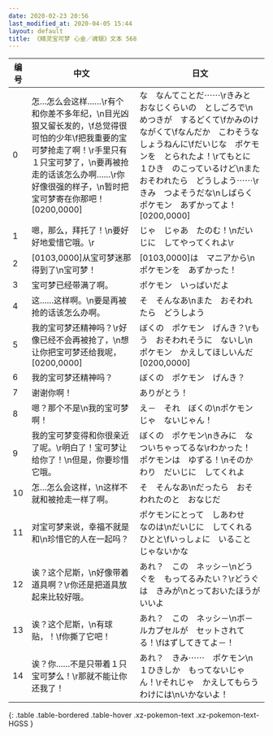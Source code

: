 ```yaml
---
date: 2020-02-23 20:56
last_modified_at: 2020-04-05 15:44
layout: default
title: 《精灵宝可梦 心金／魂银》文本 568
---
```

| 编号 | 中文 | 日文 |
| ---- | ---- | ---- |
| 0 | 怎…怎么会这样……\r有个和你差不多年纪，\n目光凶狠又留长发的，\f总觉得很可怕的少年\f把我重要的宝可梦抢走了啊！\r手里只有１只宝可梦了，\n要再被抢走的话该怎么办啊……\r你好像很强的样子，\n暂时把宝可梦寄在你那吧！[0200,0000] | な　なんてことだ⋯⋯\rきみと　おなじくらいの　としごろで\nめつきが　するどくて\fかみのけ　ながくて\fなんだか　こわそうな　しょうねんに\fだいじな　ポケモンを　とられたよ！\rてもとに　１ひき　のこっているけど\nまた　おそわれたら　どうしよう⋯⋯\rきみ　つよそうだな\nしばらく　ポケモン　あずかってよ！[0200,0000] |
| 1 | 嗯，那么，拜托了！\n要好好地爱惜它哦。\r | じゃ　じゃあ　たのむ！\nだいじに　してやってくれよ\r |
| 2 | [0103,0000]从宝可梦迷那得到了\n宝可梦！ | [0103,0000]は　マニアから\nポケモンを　あずかった！ |
| 3 | 宝可梦已经带满了啊。 | ポケモン　いっぱいだよ |
| 4 | 这……这样啊。\n要是再被抢的话该怎么办啊。 | そ　そんなあ\nまた　おそわれたら　どうしよう |
| 5 | 我的宝可梦还精神吗？\r好像已经不会再被抢了，\n想让你把宝可梦还给我呢，[0200,0000] | ぼくの　ポケモン　げんき？\rもう　おそわれそうに　ないし\nポケモン　かえしてほしいんだ[0200,0000] |
| 6 | 我的宝可梦还精神吗？ | ぼくの　ポケモン　げんき？ |
| 7 | 谢谢你啊！ | ありがとう！ |
| 8 | 嗯？那个不是\n我的宝可梦啊！ | え－　それ　ぼくの\nポケモンじゃ　ないじゃん！ |
| 9 | 我的宝可梦变得和你很亲近了呢。\r明白了！宝可梦让给你了！\n但是，你要珍惜它哦。 | ぼくの　ポケモン\nきみに　なついちゃってるな\rわかった！　ポケモンは　ゆずる！\nそのかわり　だいじに　してくれよ |
| 10 | 怎…怎么会这样，\n这样不就和被抢走一样了啊。 | そ　そんなあ\nだったら　おそわれたのと　おなじだ |
| 11 | 对宝可梦来说，幸福不就是和\n珍惜它的人在一起吗？ | ポケモンにとって　しあわせ　なのは\nだいじに　してくれる　ひとと\fいっしょに　いること　じゃないかな |
| 12 | 诶？这个尼斯，\n好像带着道具啊？\r你还是把道具放起来比较好哦。 | あれ？　この　ネッシ－\nどうぐを　もってるみたい？\rどうぐは　きみが\nとっておいたほうが　いいよ |
| 13 | 诶？这个尼斯，\n有球贴，！\f你撕了它吧！ | あれ？　この　ネッシ－\nボ－ルカプセルが　セットされてる！\fはずしてきてよ－！ |
| 14 | 诶？你……不是只带着１只宝可梦么！\r那就不能让你还我了！ | あれ？　きみ⋯⋯　ポケモン\n１ひきしか　もってないじゃん！\rそれじゃ　かえしてもらう　わけには\nいかないよ！ |
{: .table .table-bordered .table-hover .xz-pokemon-text .xz-pokemon-text-HGSS }